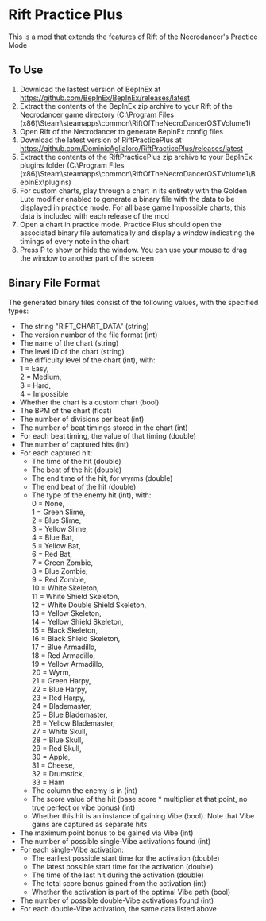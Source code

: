 # Rift Practice Plus

This is a mod that extends the features of Rift of the Necrodancer's Practice Mode

## To Use

1. Download the lastest version of BepInEx at <https://github.com/BepInEx/BepInEx/releases/latest>
2. Extract the contents of the BepInEx zip archive to your Rift of the Necrodancer game directory (C:\Program Files (x86)\Steam\steamapps\common\RiftOfTheNecroDancerOSTVolume1)
3. Open Rift of the Necrodancer to generate BepInEx config files
4. Download the latest version of RiftPracticePlus at <https://github.com/DominicAglialoro/RiftPracticePlus/releases/latest>
5. Extract the contents of the RiftPracticePlus zip archive to your BepInEx plugins folder (C:\Program Files (x86)\Steam\steamapps\common\RiftOfTheNecroDancerOSTVolume1\BepInEx\plugins)
6. For custom charts, play through a chart in its entirety with the Golden Lute modifier enabled to generate a binary file with the data to be displayed in practice mode. For all base game Impossible charts, this data is included with each release of the mod
7. Open a chart in practice mode. Practice Plus should open the associated binary file automatically and display a window indicating the timings of every note in the chart
8. Press P to show or hide the window. You can use your mouse to drag the window to another part of the screen

## Binary File Format

The generated binary files consist of the following values, with the specified types:

* The string "RIFT_CHART_DATA" (string)
* The version number of the file format (int)
* The name of the chart (string)
* The level ID of the chart (string)
* The difficulty level of the chart (int), with:\
1 = Easy, \
2 = Medium, \
3 = Hard, \
4 = Impossible
* Whether the chart is a custom chart (bool)
* The BPM of the chart (float)
* The number of divisions per beat (int)
* The number of beat timings stored in the chart (int)
* For each beat timing, the value of that timing (double)
* The number of captured hits (int)
* For each captured hit:
  * The time of the hit (double)
  * The beat of the hit (double)
  * The end time of the hit, for wyrms (double)
  * The end beat of the hit (double)
  * The type of the enemy hit (int), with: \
    0 = None, \
    1 = Green Slime, \
    2 = Blue Slime, \
    3 = Yellow Slime, \
    4 = Blue Bat, \
    5 = Yellow Bat, \
    6 = Red Bat, \
    7 = Green Zombie, \
    8 = Blue Zombie, \
    9 = Red Zombie, \
    10 = White Skeleton, \
    11 = White Shield Skeleton, \
    12 = White Double Shield Skeleton, \
    13 = Yellow Skeleton, \
    14 = Yellow Shield Skeleton, \
    15 = Black Skeleton, \
    16 = Black Shield Skeleton, \
    17 = Blue Armadillo, \
    18 = Red Armadillo, \
    19 = Yellow Armadillo, \
    20 = Wyrm, \
    21 = Green Harpy, \
    22 = Blue Harpy, \
    23 = Red Harpy, \
    24 = Blademaster, \
    25 = Blue Blademaster, \
    26 = Yellow Blademaster, \
    27 = White Skull, \
    28 = Blue Skull, \
    29 = Red Skull, \
    30 = Apple, \
    31 = Cheese, \
    32 = Drumstick, \
    33 = Ham
  * The column the enemy is in (int)
  * The score value of the hit (base score * multiplier at that point, no true perfect or vibe bonus) (int)
  * Whether this hit is an instance of gaining Vibe (bool). Note that Vibe gains are captured as separate hits
* The maximum point bonus to be gained via Vibe (int)
* The number of possible single-Vibe activations found (int)
* For each single-Vibe activation:
  * The earliest possible start time for the activation (double)
  * The latest possible start time for the activation (double)
  * The time of the last hit during the activation (double)
  * The total score bonus gained from the activation (int)
  * Whether the activation is part of the optimal Vibe path (bool)
* The number of possible double-Vibe activations found (int)
* For each double-Vibe activation, the same data listed above
